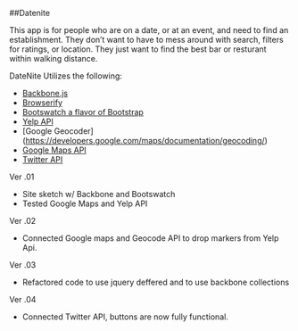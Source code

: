 ##Datenite

This app is for people who are on a date, or at an event, and need to find an establishment.  They don’t want to have to mess around with search, filters for ratings, or location. They just want to find the best bar or resturant within walking distance.

DateNite Utilizes the following:

* [Backbone.js](https://backbonejs.org) 
* [Browserify](http://browserify.org/)
* [Bootswatch a flavor of Bootstrap](http://bootswatch.com/)
* [Yelp API](http://www.yelp.com/developers/documentation)
* [Google Geocoder] (https://developers.google.com/maps/documentation/geocoding/)
* [Google Maps API](https://developers.google.com/maps/) 
* [Twitter API](https://dev.twitter.com/)

Ver .01 
* Site sketch w/ Backbone and Bootswatch
* Tested Google Maps and Yelp API

Ver .02 
* Connected Google maps and Geocode API to drop markers from Yelp Api.

Ver .03
* Refactored code to use jquery deffered and to use backbone collections

Ver .04
* Connected Twitter API, buttons are now fully functional.  




